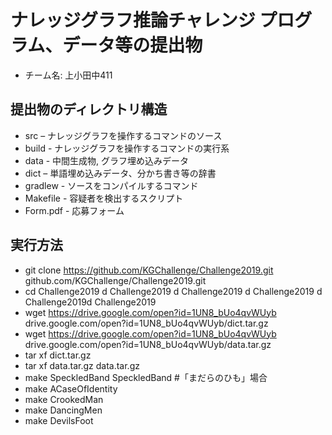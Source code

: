 # ナレッジグラフ推論チャレンジ プログラム、データ等の提出物
 - チーム名: 上小田中411
## 提出物のディレクトリ構造
  - src – ナレッジグラフを操作するコマンドのソース
  - build     - ナレッジグラフを操作するコマンドの実行系
  - data - 中間生成物, グラフ埋め込みデータ
  - dict – 単語埋め込みデータ、分かち書き等の辞書
  - gradlew - ソースをコンパイルするコマンド
  - Makefile - 容疑者を検出するスクリプト
  - Form.pdf - 応募フォーム
## 実行方法
  - git clone https://github.com/KGChallenge/Challenge2019.git github.com/KGChallenge/Challenge2019.git 
  - cd Challenge2019 d Challenge2019 d Challenge2019 d Challenge2019 d Challenge2019d Challenge2019
  - wget https://drive.google.com/open?id=1UN8_bUo4qvWUyb drive.google.com/open?id=1UN8_bUo4qvWUyb/dict.tar.gz
  - wget https://drive.google.com/open?id=1UN8_bUo4qvWUyb drive.google.com/open?id=1UN8_bUo4qvWUyb/data.tar.gz
  - tar xf dict.tar.gz
  - tar xf data.tar.gz data.tar.gz
  - make SpeckledBand SpeckledBand #「まだらのひも」場合
  - make ACaseOfIdentity
  - make CrookedMan
  - make DancingMen
  - make DevilsFoot
